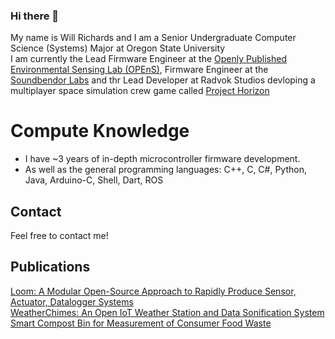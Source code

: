 ### Hi there 👋
My name is Will Richards and I am a Senior Undergraduate Computer Science (Systems) Major at Oregon State University <br>
I am currently the Lead Firmware Engineer at the [Openly Published Environmental Sensing Lab (OPEnS)](https://open-sensing.org/), Firmware Engineer at the [Soundbendor Labs](https://soundbendor.org/)
and thr Lead Developer at Radvok Studios devloping a multiplayer space simulation crew game called [Project Horizon](https://store.steampowered.com/app/3347170/Project_Horizon/)
# Compute Knowledge
 - I have ~3 years of in-depth microcontroller firmware development.
 - As well as the general programming languages: C++, C, C#, Python, Java, Arduino-C, Shell, Dart, ROS

## Contact
Feel free to contact me!

## Publications 
[Loom: A Modular Open-Source Approach to Rapidly Produce Sensor, Actuator, Datalogger Systems](https://www.mdpi.com/1424-8220/24/11/3466)<br>
[WeatherChimes: An Open IoT Weather Station and Data Sonification System](https://www.sciencedirect.com/science/article/pii/S2468067223000093)<br>
[Smart Compost Bin for Measurement of Consumer Food Waste](https://dl.acm.org/doi/abs/10.1145/3686215.3686216)<br>
